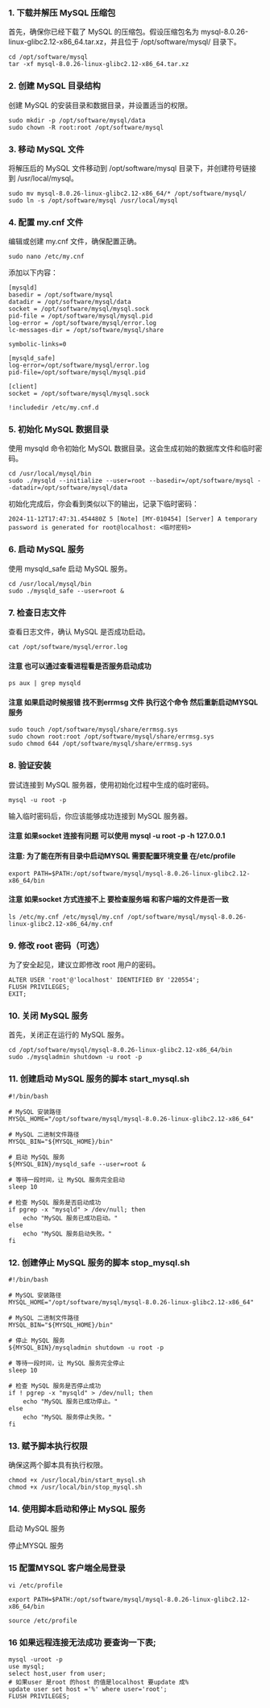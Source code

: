 ### 1. 下载并解压 MySQL 压缩包
首先，确保你已经下载了 MySQL 的压缩包。假设压缩包名为 mysql-8.0.26-linux-glibc2.12-x86_64.tar.xz，并且位于 /opt/software/mysql/ 目录下。

```
cd /opt/software/mysql
tar -xf mysql-8.0.26-linux-glibc2.12-x86_64.tar.xz
```

### 2. 创建 MySQL 目录结构
创建 MySQL 的安装目录和数据目录，并设置适当的权限。

```
sudo mkdir -p /opt/software/mysql/data
sudo chown -R root:root /opt/software/mysql
```



### 3. 移动 MySQL 文件
将解压后的 MySQL 文件移动到 /opt/software/mysql 目录下，并创建符号链接到 /usr/local/mysql。

```
sudo mv mysql-8.0.26-linux-glibc2.12-x86_64/* /opt/software/mysql/
sudo ln -s /opt/software/mysql /usr/local/mysql
```

### 4. 配置 my.cnf 文件
编辑或创建 my.cnf 文件，确保配置正确。

```
sudo nano /etc/my.cnf
```

添加以下内容：

```
[mysqld]
basedir = /opt/software/mysql
datadir = /opt/software/mysql/data
socket = /opt/software/mysql/mysql.sock
pid-file = /opt/software/mysql/mysql.pid
log-error = /opt/software/mysql/error.log
lc-messages-dir = /opt/software/mysql/share

symbolic-links=0

[mysqld_safe]
log-error=/opt/software/mysql/error.log
pid-file=/opt/software/mysql/mysql.pid

[client]
socket = /opt/software/mysql/mysql.sock

!includedir /etc/my.cnf.d

```



### 5. 初始化 MySQL 数据目录

使用 mysqld 命令初始化 MySQL 数据目录。这会生成初始的数据库文件和临时密码。

```
cd /usr/local/mysql/bin
sudo ./mysqld --initialize --user=root --basedir=/opt/software/mysql --datadir=/opt/software/mysql/data
```

初始化完成后，你会看到类似以下的输出，记录下临时密码：

```
2024-11-12T17:47:31.454480Z 5 [Note] [MY-010454] [Server] A temporary password is generated for root@localhost: <临时密码>
```



### 6. 启动 MySQL 服务

使用 mysqld_safe 启动 MySQL 服务。

```
cd /usr/local/mysql/bin
sudo ./mysqld_safe --user=root &
```

### 7. 检查日志文件

查看日志文件，确认 MySQL 是否成功启动。

```
cat /opt/software/mysql/error.log
```

#### 注意 也可以通过查看进程看是否服务启动成功

```
ps aux | grep mysqld
```

#### 注意 如果启动时候报错  找不到errmsg 文件 执行这个命令 然后重新启动MYSQL 服务

```
sudo touch /opt/software/mysql/share/errmsg.sys
sudo chown root:root /opt/software/mysql/share/errmsg.sys
sudo chmod 644 /opt/software/mysql/share/errmsg.sys
```



### 8. 验证安装
尝试连接到 MySQL 服务器，使用初始化过程中生成的临时密码。

```
mysql -u root -p
```

输入临时密码后，你应该能够成功连接到 MySQL 服务器。

#### 注意 如果socket 连接有问题 可以使用 mysql -u root -p -h 127.0.0.1

#### 注意: 为了能在所有目录中启动MYSQL 需要配置环境变量 在/etc/profile

```
export PATH=$PATH:/opt/software/mysql/mysql-8.0.26-linux-glibc2.12-x86_64/bin
```

#### 注意 如果socket 方式连接不上 要检查服务端 和客户端的文件是否一致

```
ls /etc/my.cnf /etc/mysql/my.cnf /opt/software/mysql/mysql-8.0.26-linux-glibc2.12-x86_64/my.cnf
```



### 9. 修改 root 密码（可选）
为了安全起见，建议立即修改 root 用户的密码。

```
ALTER USER 'root'@'localhost' IDENTIFIED BY '220554';
FLUSH PRIVILEGES;
EXIT;
```



### 10. 关闭 MySQL 服务
首先，关闭正在运行的 MySQL 服务。

```
cd /opt/software/mysql/mysql-8.0.26-linux-glibc2.12-x86_64/bin
sudo ./mysqladmin shutdown -u root -p
```

###  11. 创建启动 MySQL 服务的脚本 start_mysql.sh

```
#!/bin/bash

# MySQL 安装路径
MYSQL_HOME="/opt/software/mysql/mysql-8.0.26-linux-glibc2.12-x86_64"

# MySQL 二进制文件路径
MYSQL_BIN="${MYSQL_HOME}/bin"

# 启动 MySQL 服务
${MYSQL_BIN}/mysqld_safe --user=root &

# 等待一段时间，让 MySQL 服务完全启动
sleep 10

# 检查 MySQL 服务是否启动成功
if pgrep -x "mysqld" > /dev/null; then
    echo "MySQL 服务已成功启动。"
else
    echo "MySQL 服务启动失败。"
fi
```

###  12. 创建停止 MySQL 服务的脚本 stop_mysql.sh

```
#!/bin/bash

# MySQL 安装路径
MYSQL_HOME="/opt/software/mysql/mysql-8.0.26-linux-glibc2.12-x86_64"

# MySQL 二进制文件路径
MYSQL_BIN="${MYSQL_HOME}/bin"

# 停止 MySQL 服务
${MYSQL_BIN}/mysqladmin shutdown -u root -p

# 等待一段时间，让 MySQL 服务完全停止
sleep 10

# 检查 MySQL 服务是否停止成功
if ! pgrep -x "mysqld" > /dev/null; then
    echo "MySQL 服务已成功停止。"
else
    echo "MySQL 服务停止失败。"
fi
```

### 13. 赋予脚本执行权限
确保这两个脚本具有执行权限。

```
chmod +x /usr/local/bin/start_mysql.sh
chmod +x /usr/local/bin/stop_mysql.sh
```

### 14. 使用脚本启动和停止 MySQL 服务
启动 MySQL 服务

停止MYSQL 服务

### 15 配置MYSQL 客户端全局登录

```
vi /etc/profile

export PATH=$PATH:/opt/software/mysql/mysql-8.0.26-linux-glibc2.12-x86_64/bin

source /etc/profile
```

### 16 如果远程连接无法成功 要查询一下表;

```
mysql -uroot -p
use mysql;
select host,user from user;
# 如果user 是root 的host 的值是localhost 要update 成%
update user set host ='%' where user='root';
FLUSH PRIVILEGES;
```

